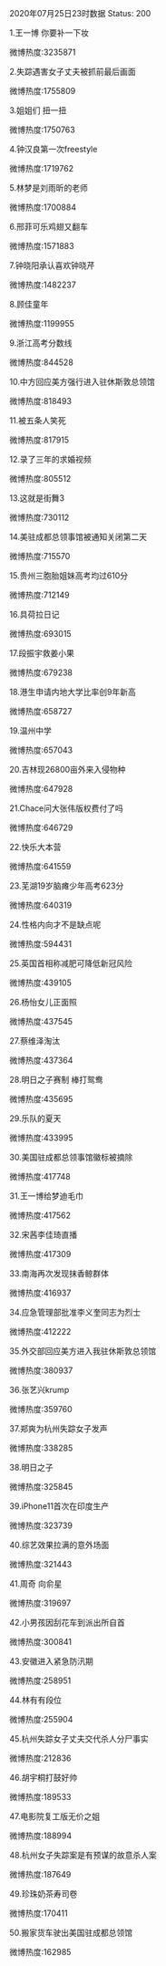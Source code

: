 2020年07月25日23时数据
Status: 200

1.王一博 你要补一下妆

微博热度:3235871

2.失踪遇害女子丈夫被抓前最后画面

微博热度:1755809

3.姐姐们 扭一扭

微博热度:1750763

4.钟汉良第一次freestyle

微博热度:1719762

5.林梦是刘雨昕的老师

微博热度:1700884

6.邢菲可乐鸡翅又翻车

微博热度:1571883

7.钟晓阳承认喜欢钟晓芹

微博热度:1482237

8.顾佳童年

微博热度:1199955

9.浙江高考分数线

微博热度:844528

10.中方回应美方强行进入驻休斯敦总领馆

微博热度:818493

11.被五条人笑死

微博热度:817915

12.录了三年的求婚视频

微博热度:805512

13.这就是街舞3

微博热度:730112

14.美驻成都总领事馆被通知关闭第二天

微博热度:715570

15.贵州三胞胎姐妹高考均过610分

微博热度:712149

16.具荷拉日记

微博热度:693015

17.段振宇救姜小果

微博热度:679238

18.港生申请内地大学比率创9年新高

微博热度:658727

19.温州中学

微博热度:657043

20.吉林现26800亩外来入侵物种

微博热度:647928

21.Chace问大张伟版权费付了吗

微博热度:646729

22.快乐大本营

微博热度:641559

23.芜湖19岁脑瘫少年高考623分

微博热度:640319

24.性格内向才不是缺点呢

微博热度:594431

25.英国首相称减肥可降低新冠风险

微博热度:439105

26.杨怡女儿正面照

微博热度:437545

27.蔡维泽淘汰

微博热度:437364

28.明日之子赛制 棒打鸳鸯

微博热度:435695

29.乐队的夏天

微博热度:433995

30.美国驻成都总领事馆徽标被摘除

微博热度:417748

31.王一博给梦迪毛巾

微博热度:417562

32.宋茜李佳琦直播

微博热度:417309

33.南海再次发现抹香鲸群体

微博热度:416937

34.应急管理部批准李义奎同志为烈士

微博热度:412222

35.外交部回应美方进入我驻休斯敦总领馆

微博热度:380937

36.张艺兴krump

微博热度:359760

37.郑爽为杭州失踪女子发声

微博热度:338285

38.明日之子

微博热度:325845

39.iPhone11首次在印度生产

微博热度:323739

40.综艺效果拉满的意外场面

微博热度:321443

41.周奇 向俞星

微博热度:319697

42.小男孩因刮花车到派出所自首

微博热度:300841

43.安徽进入紧急防汛期

微博热度:258951

44.林有有段位

微博热度:255904

45.杭州失踪女子丈夫交代杀人分尸事实

微博热度:212836

46.胡宇桐打鼓好帅

微博热度:189533

47.电影院复工版无价之姐

微博热度:188994

48.杭州女子失踪案是有预谋的故意杀人案

微博热度:187649

49.珍珠奶茶寿司卷

微博热度:170411

50.搬家货车驶出美国驻成都总领馆

微博热度:162985

